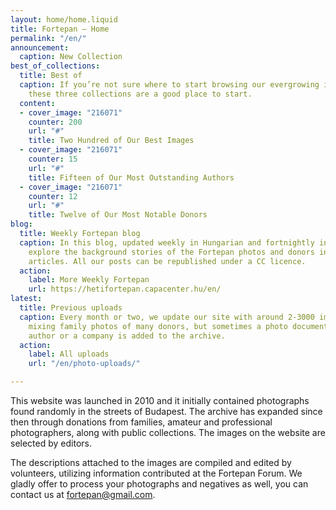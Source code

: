 ```yaml
---
layout: home/home.liquid
title: Fortepan — Home
permalink: "/en/"
announcement:
  caption: New Collection
best_of_collections:
  title: Best of
  caption: If you’re not sure where to start browsing our evergrowing image archive,
    these three collections are a good place to start.
  content:
  - cover_image: "216071"
    counter: 200
    url: "#"
    title: Two Hundred of Our Best Images
  - cover_image: "216071"
    counter: 15
    url: "#"
    title: Fifteen of Our Most Outstanding Authors
  - cover_image: "216071"
    counter: 12
    url: "#"
    title: Twelve of Our Most Notable Donors
blog:
  title: Weekly Fortepan blog
  caption: In this blog, updated weekly in Hungarian and fortnightly in English, we
    explore the background stories of the Fortepan photos and donors in richly illustrated
    articles. All our posts can be republished under a CC licence.
  action:
    label: More Weekly Fortepan
    url: https://hetifortepan.capacenter.hu/en/
latest:
  title: Previous uploads
  caption: Every month or two, we update our site with around 2-3000 images, often
    mixing family photos of many donors, but sometimes a photo documentation of an
    author or a company is added to the archive.
  action:
    label: All uploads
    url: "/en/photo-uploads/"

---
```

This website was launched in 2010 and it initially contained photographs found randomly in the streets of Budapest. The archive has expanded since then through donations from families, amateur and professional photographers, along with public collections. The images on the website are selected by editors.

The descriptions attached to the images are compiled and edited by volunteers, utilizing information contributed at the Fortepan Forum. We gladly offer to process your photographs and negatives as well, you can contact us at [fortepan@gmail.com](mailto:fortepan@gmail.com).